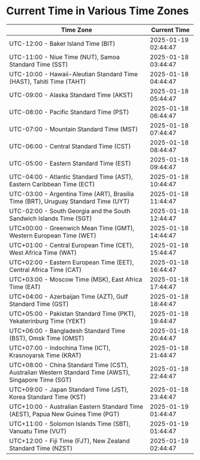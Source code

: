 # Current Time in Various Time Zones

| Time Zone | Current Time |
|-----------|--------------|
| UTC-12:00 - Baker Island Time (BIT) | 2025-01-19 02:44:47 |
| UTC-11:00 - Niue Time (NUT), Samoa Standard Time (SST) | 2025-01-18 03:44:47 |
| UTC-10:00 - Hawaii-Aleutian Standard Time (HAST), Tahiti Time (TAHT) | 2025-01-18 04:44:47 |
| UTC-09:00 - Alaska Standard Time (AKST) | 2025-01-18 05:44:47 |
| UTC-08:00 - Pacific Standard Time (PST) | 2025-01-18 06:44:47 |
| UTC-07:00 - Mountain Standard Time (MST) | 2025-01-18 07:44:47 |
| UTC-06:00 - Central Standard Time (CST) | 2025-01-18 08:44:47 |
| UTC-05:00 - Eastern Standard Time (EST) | 2025-01-18 09:44:47 |
| UTC-04:00 - Atlantic Standard Time (AST), Eastern Caribbean Time (ECT) | 2025-01-18 10:44:47 |
| UTC-03:00 - Argentina Time (ART), Brasília Time (BRT), Uruguay Standard Time (UYT) | 2025-01-18 11:44:47 |
| UTC-02:00 - South Georgia and the South Sandwich Islands Time (SGT) | 2025-01-18 12:44:47 |
| UTC±00:00 - Greenwich Mean Time (GMT), Western European Time (WET) | 2025-01-18 14:44:47 |
| UTC+01:00 - Central European Time (CET), West Africa Time (WAT) | 2025-01-18 15:44:47 |
| UTC+02:00 - Eastern European Time (EET), Central Africa Time (CAT) | 2025-01-18 16:44:47 |
| UTC+03:00 - Moscow Time (MSK), East Africa Time (EAT) | 2025-01-18 17:44:47 |
| UTC+04:00 - Azerbaijan Time (AZT), Gulf Standard Time (GST) | 2025-01-18 18:44:47 |
| UTC+05:00 - Pakistan Standard Time (PKT), Yekaterinburg Time (YEKT) | 2025-01-18 19:44:47 |
| UTC+06:00 - Bangladesh Standard Time (BST), Omsk Time (OMST) | 2025-01-18 20:44:47 |
| UTC+07:00 - Indochina Time (ICT), Krasnoyarsk Time (KRAT) | 2025-01-18 21:44:47 |
| UTC+08:00 - China Standard Time (CST), Australian Western Standard Time (AWST), Singapore Time (SGT) | 2025-01-18 22:44:47 |
| UTC+09:00 - Japan Standard Time (JST), Korea Standard Time (KST) | 2025-01-18 23:44:47 |
| UTC+10:00 - Australian Eastern Standard Time (AEST), Papua New Guinea Time (PGT) | 2025-01-19 01:44:47 |
| UTC+11:00 - Solomon Islands Time (SBT), Vanuatu Time (VUT) | 2025-01-19 01:44:47 |
| UTC+12:00 - Fiji Time (FJT), New Zealand Standard Time (NZST) | 2025-01-19 02:44:47 |
